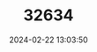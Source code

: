 ---
title: "32634"
category: "Eugenia jutiapensis"
draft: false
date: 2024-02-22 13:03:50
languages:
  Spanish; Castilian: ["Icaco Silvestre"]
---